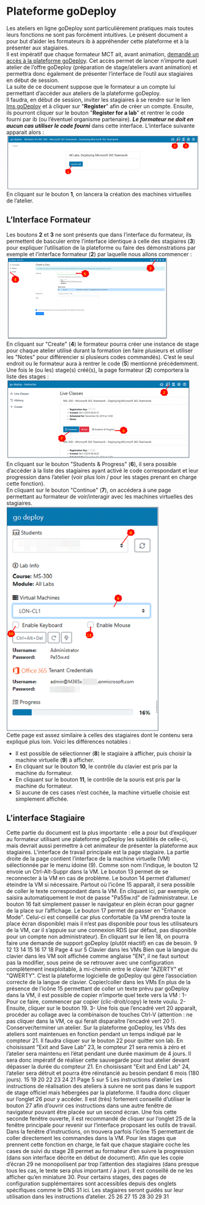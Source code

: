 # Plateforme goDeploy
Les ateliers en ligne goDeploy sont particulièrement pratiques mais toutes leurs fonctions ne sont pas forcément intuitives. Le présent document a pour but d’aider les formateurs ib à appréhender cette plateforme et à la présenter aux stagiaires.  
Il est impératif que chaque formateur MCT ait, avant animation, [demandé un accès à la plateforme goDeploy](https://aka.gd/MCTRequest). Cet accès permet de lancer n’importe quel atelier de l’offre goDeploy (préparation de stage/ateliers avant animation) et permettra donc également de présenter l’interface de l’outil aux stagiaires en début de session.  
La suite de ce document suppose que le formateur a un compte lui permettant d’accéder aux ateliers de la plateforme goDeploy.  
Il faudra, en début de session, inviter les stagiaires à se rendre sur le lien [lms goDeploy](https://lms.godeploy.it/) et à cliquer sur "**Register**" afin de créer un compte. Ensuite, ils pourront cliquer sur le bouton "**Register for a lab**" et rentrer le code fourni par ib (ou l’éventuel organisme partenaire). ***Le formateur ne doit en aucun cas utiliser le code fourni*** dans cette interface. L’interface suivante apparait alors :  
![image1](images/godeploy1.png)  
En cliquant sur le bouton **1**, on lancera la création des machines virtuelles de l’atelier.  
## L’Interface Formateur
Les boutons **2** et **3** ne sont présents que dans l’interface du formateur, ils permettent de basculer entre l’interface identique à celle des stagiaires (**3**) pour expliquer l’utilisation de la plateforme ou faire des démonstrations par exemple et l’interface formateur (**2**) par laquelle nous allons commencer :  
![image2](images/godeploy2.png)  
En cliquant sur "Create" (**4**) le formateur pourra créer une instance de stage pour chaque atelier utilisé durant la formation (en faire plusieurs et utiliser les "Notes" pour différencier si plusieurs codes commandés). C’est le seul endroit ou le formateur aura à rentrer le code (**5**) mentionné précédemment.  
Une fois le (ou les) stage(s) créé(s), la page formateur (**2**) comportera la liste des stages :  
![image3](images/godeploy3.png)  
En cliquant sur le bouton "Students & Progress" (**6**), il sera possible d’accéder à la liste des stagiaires ayant activé le code correspondant et leur progression dans l’atelier (voir plus loin / pour les stages prenant en charge cette fonction).  
En cliquant sur le bouton "Continue" (**7**), on accédera à une page permettant au formateur de voir/interagir avec les machines virtuelles des stagiaires.  
![image4](images/godeploy4.png)  
Cette page est assez similaire à celles des stagiaires dont le contenu sera expliqué plus loin. Voici les différences notables :  
- Il est possible de sélectionner (**8**) le stagiaire à afficher, puis choisir la machine virtuelle (**9**) à afficher.
- En cliquant sur le bouton **10**, le contrôle du clavier est pris par la machine du formateur.
- En cliquant sur le bouton **11**, le contrôle de la souris est pris par la machine du formateur.
- Si aucune de ces cases n’est cochée, la machine virtuelle choisie est simplement affichée. 
## L’interface Stagiaire
Cette partie du document est la plus importante : elle a pour but d’expliquer au formateur utilisant une 
plateforme goDeploy les subtilités de celle-ci, mais devrait aussi permettre à cet animateur de présenter la 
plateforme aux stagiaires. 
L’interface de travail principale est la page 
stagiaire. 
La partie droite de la page contient l’interface 
de la machine virtuelle (VM) sélectionnée par 
le menu idoine (9). 
Comme son nom l’indique, le bouton 12
envoie un Ctrl-Alt-Suppr dans la VM. 
Le bouton 13 permet de se reconnecter à la 
VM en cas de problème. 
Le bouton 14 permet d’allumer/éteindre la VM 
si nécessaire. 
Partout où l’icône 15 apparaît, il sera possible 
de coller le texte correspondant dans la VM. 
En cliquant ici, par exemple, on saisira 
automatiquement le mot de passe "Pa55w.rd" 
de l’administrateur. 
Le bouton 16 fait simplement passer le 
navigateur en plein écran pour gagner de la 
place sur l’affichage. 
Le bouton 17 permet de passer en "Enhance 
Mode". Celui-ci est conseillé car plus 
confortable (la VM prendra toute la place 
écran disponible) mais il n’est pas 
disponible pour tous les utilisateurs de la 
VM, car il s’appuie sur une connexion RDS 
(par défaut, pas disponible pour un compte 
non administrateur). 
En cliquant sur le lien 18, on pourra faire une 
demande de support goDeploy (plutôt réactif) 
en cas de besoin. 
9
12
13
14
15
16
17
18
Page 4 sur 5 
Clavier dans les VMs
Bien que la langue du clavier dans les VM soit affichée comme anglaise "EN", il ne faut surtout pas la modifier, 
sous peine de se retrouver avec une configuration complètement inexploitable, à mi-chemin entre le clavier 
"AZERTY" et "QWERTY". 
C’est la plateforme logicielle de goDeploy qui gère l’association correcte de la langue de clavier. 
Copier/coller dans les VMs
En plus de la présence de l’icône 15 permettant de coller un 
texte prévu par goDeploy dans la VM, il est possible de copier 
n’importe quel texte vers la VM : 
1- Pour ce faire, commencer par copier (clic-droit/copy) le texte 
voulu. 
2- Ensuite, cliquer sur le bouton 19. 
3- Une fois que l’encadré vert 20 apparaît, procéder au collage 
avec la combinaison de touches Ctrl-V (attention : ne pas 
cliquer dans la VM, ce qui ferait disparaitre l’encadré vert 20 !). 
Conserver/terminer un atelier.
Sur la plateforme goDeploy, les VMs des ateliers sont maintenues en fonction pendant un temps indiqué par 
le compteur 21. 
Il faudra cliquer sur le bouton 22 pour quitter son lab. 
En choisissant "Exit and Save Lab" 23, le compteur 21 sera remis à zéro et 
l’atelier sera maintenu en l’état pendant une durée maximum de 4 jours. Il 
sera donc impératif de réaliser cette sauvegarde pour tout atelier devant 
dépasser la durée du compteur 21. 
En choisissant "Exit and End Lab" 24, l’atelier sera détruit et pourra être 
réinstancié au besoin pendant 6 mois (180 jours). 
15
19
20
22
23
24
21
Page 5 sur 5 
Les instructions d’atelier
Les instructions de réalisation des ateliers à suivre ne sont pas dans le support de stage officiel mais 
hébergées par la plateforme. Il faudra donc cliquer sur l’onglet 26 pour y accéder. 
Il est (très) fortement conseillé d’utiliser le bouton 27 afin 
d’ouvrir ces instructions dans une autre fenêtre de 
navigateur pouvant être placée sur un second écran. 
Une fois cette seconde fenêtre ouverte, il est recommandé de 
cliquer sur l’onglet 25 de la fenêtre principale pour revenir sur 
l’interface proposant les outils de travail. 
Dans la fenêtre d’instructions, on trouvera parfois l’icône 15
permettant de coller directement les commandes dans la VM. 
Pour les stages que prennent cette fonction en charge, le fait 
que chaque stagiaire coche les cases de suivi du stage 28
permet au formateur d’en suivre la progression (dans son 
interface décrite en début de document). 
Afin que les copie d’écran 29 ne monopolisent par trop 
l’attention des stagiaires (dans presque tous les cas, le texte 
sera plus important / à jour). Il est conseillé de ne les afficher 
qu’en miniature 30. 
Pour certains stages, des pages de configuration 
supplémentaires sont accessibles depuis des onglets 
spécifiques comme le DNS 31 ici. 
Les stagiaires seront guidés sur leur utilisation dans les 
instructions d’atelier. 
25 26
27
15
28
30
29
31
